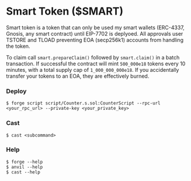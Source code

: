 # Smart Token ($SMART)

Smart token is a token that can only be used my smart wallets (ERC-4337, Gnosis, any smart contract) until EIP-7702 is deplyoed. All approvals user TSTORE and TLOAD preventing EOA (secp256k1) accounts from handling the token.

To claim call `smart.prepareClaim()` followed by `smart.claim()` in a batch transaction. If successful the contract will mint `500_000e18` tokens every 10 minutes, with a total supply cap of `1_000_000_000e18`. If you accidentally transfer your tokens to an EOA, they are effectively burned.


### Deploy

```shell
$ forge script script/Counter.s.sol:CounterScript --rpc-url <your_rpc_url> --private-key <your_private_key>
```

### Cast

```shell
$ cast <subcommand>
```

### Help

```shell
$ forge --help
$ anvil --help
$ cast --help
```

